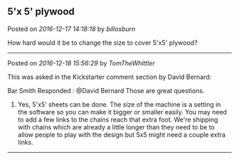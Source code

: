 ## 5'x 5' plywood
Posted on *2016-12-17 14:18:18* by *billosburn*

How hard would it be to change the size to cover 5'x5' plywood?

---

Posted on *2016-12-18 15:56:29* by *TomTheWhittler*

This was asked in the Kickstarter comment section by David Bernard:

Bar Smith Responded :
@David Bernard Those are great questions.

1) Yes, 5'x5' sheets can be done. The size of the machine is a setting in the software so you can make it bigger or smaller easily. You may need to add a few links to the chains reach that extra foot. We're shipping with chains which are already a little longer than they need to be to allow people to play with the design but 5x5 might need a couple extra links.

---

